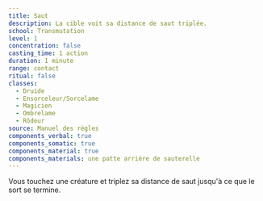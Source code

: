 ```yaml
---
title: Saut
description: La cible voit sa distance de saut triplée.
school: Transmutation
level: 1
concentration: false
casting_time: 1 action
duration: 1 minute
range: contact
ritual: false
classes:
  - Druide
  - Ensorceleur/Sorcelame
  - Magicien
  - Ombrelame
  - Rôdeur
source: Manuel des règles
components_verbal: true
components_somatic: true
components_material: true
components_materials: une patte arrière de sauterelle
---
```

Vous touchez une créature et triplez sa distance de saut jusqu'à ce que le sort se termine.
